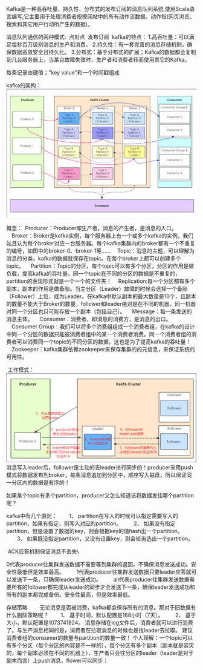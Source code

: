 Kafka是一种高吞吐量、持久性、分布式的发布订阅的消息队列系统,使用Scala语言编写;它主要用于处理消费者规模网站中的所有动作流数据。动作指(网页浏览、搜索和其它用户行动所产生的数据)。

消息队列通信的两种模式:
​    点对点
​    发布订阅
​ 
kafka的特点：
​    1.高吞吐量：可以满足每秒百万级别消息的生产和消费。
​    2.持久性：有一套完善的消息存储机制，确保数据高效安全且持久化。
​    3.分布式：基于分布式的扩展；Kafka的数据都会复制到几台服务器上，当某台故障失效时，生产者和消费者转而使用其它的Kafka。

每条记录由键值；"key value"和一个时间戳组成

kafka的架构：
​    ![file://c:\users\baoyon~1\appdata\local\temp\tmpdkdu_6\1.png](理论基础.assets/1.png)
​ 

概念：
​   Producer：Producer即生产者，消息的产生者，是消息的入口。
　Broker：Broker是kafka实例，每个服务器上有一个或多个kafka的实例，我们姑且认为每个broker对应一台服务器。每个kafka集群内的broker都有一个不重复的编号，如图中的broker-0、broker-1等……
　Topic：消息的主题，可以理解为消息的分类，kafka的数据就保存在topic。在每个broker上都可以创建多个topic。
　Partition：Topic的分区，每个topic可以有多个分区，分区的作用是做负载，提高kafka的吞吐量。同一个topic在不同的分区的数据是不重复的，partition的表现形式就是一个一个的文件夹！
　Replication:每一个分区都有多个副本，副本的作用是做备胎。当主分区（Leader）故障的时候会选择一个备胎（Follower）上位，成为Leader。在kafka中默认副本的最大数量是10个，且副本的数量不能大于Broker的数量，follower和leader绝对是在不同的机器，同一机器对同一个分区也只可能存放一个副本（包括自己）。
　Message：每一条发送的消息主体。
　Consumer：消费者，即消息的消费方，是消息的出口。
　Consumer Group：我们可以将多个消费组组成一个消费者组，在kafka的设计中同一个分区的数据只能被消费者组中的某一个消费者消费。同一个消费者组的消费者可以消费同一个topic的不同分区的数据，这也是为了提高kafka的吞吐量！
　Zookeeper：kafka集群依赖zookeeper来保存集群的的元信息，来保证系统的可用性。

​    工作模式：
​    ![file://c:\users\baoyon~1\appdata\local\temp\tmpdkdu_6\2.png](理论基础.assets/2.png)
​ 
​消息写入leader后，follower是主动的去leader进行同步的！producer采用push模式将数据发布到broker，每条消息追加到分区中，顺序写入磁盘，所以保证同一分区内的数据是有序的！

如果某个topic有多个partition，producer又怎么知道该将数据发往哪个partition呢？

kafka中有几个原则：
　　1、 partition在写入的时候可以指定需要写入的partition，如果有指定，则写入对应的partition。
　　2、 如果没有指定partition，但是设置了数据的key，则会根据key的值hash出一个partition。
　　3、 如果既没指定partition，又没有设置key，则会轮询选出一个partition。

​    ACK应答机制保证消息不丢失\

​       0代表producer往集群发送数据不需要等到集群的返回，不确保消息发送成功。安全性最低但是效率最高。
　　1代表producer往集群发送数据只要leader应答就可以发送下一条，只确保leader发送成功。
　　all代表producer往集群发送数据需要所有的follower都完成从leader的同步才会发送下一条，确保leader发送成功和所有的副本都完成备份。安全性最高，但是效率最低。

存储策略
　　无论消息是否被消费，kafka都会保存所有的消息。那对于旧数据有什么删除策略呢？
　　1、 基于时间，默认配置是168小时（7天）。
　　2、 基于大小，默认配置是1073741824。
消息存储在log文件后，消费者就可以进行消费了。与生产消息相同的是，消费者在拉取消息的时候也是找leader去拉取。
建议消费者组的consumer的数量与partition的数量一致！
    个人理解：一个topic可以有多个分区（每个分区的内容是不一样的），每个分区有多个副本（副本就是容灾的，每个副本必须在不同的机器上），生产者只会往分区的leader（leader是对于副本而言）上push消息，flower可以同步；
    